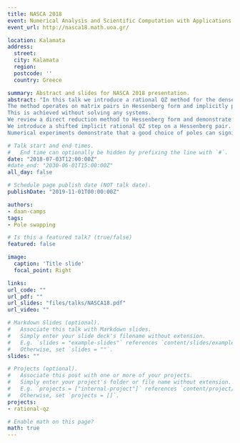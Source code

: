 ```yaml
---
title: NASCA 2018
event: Numerical Analysis and Scientific Computation with Applications
event_url: http://nasca18.math.uoa.gr/ 

location: Kalamata
address:
  street: 
  city: Kalamata
  region: 
  postcode: ''
  country: Greece

summary: Abstract and slides for NASCA 2018 presentation.
abstract: "In this talk we introduce a rational QZ method for the dense, unsymmetric, generalized eigenvalue problem.
The method operates on matrix pairs in Hessenberg form and implicitly performs nested subspace iteration driven by elementary rational functions. 
This is achieved without solving any systems.
We review a direct reduction method to Hessenberg form and demonstrate that subspaces can be deflated already during the reduction phase.
We introduce a shifted implicit rational QZ step on a Hessenberg pair.
Numerical experiments demonstrate that a good choice of poles can significantly speedup the convergence compared to the QZ method."

# Talk start and end times.
#   End time can optionally be hidden by prefixing the line with `#`.
date: "2018-07-03T12:00:00Z"
#date_end: "2030-06-01T15:00:00Z"
all_day: false

# Schedule page publish date (NOT talk date).
publishDate: "2019-11-01T00:00:00Z"

authors:
- daan-camps
tags:
- Pole swapping

# Is this a featured talk? (true/false)
featured: false

image:
  caption: 'Title slide'
  focal_point: Right

links:
url_code: ""
url_pdf: ""
url_slides: "files/talks/NASCA18.pdf"
url_video: ""

# Markdown Slides (optional).
#   Associate this talk with Markdown slides.
#   Simply enter your slide deck's filename without extension.
#   E.g. `slides = "example-slides"` references `content/slides/example-slides.md`.
#   Otherwise, set `slides = ""`.
slides: ""

# Projects (optional).
#   Associate this post with one or more of your projects.
#   Simply enter your project's folder or file name without extension.
#   E.g. `projects = ["internal-project"]` references `content/project/deep-learning/index.md`.
#   Otherwise, set `projects = []`.
projects:
- rational-qz

# Enable math on this page?
math: true
---
```

